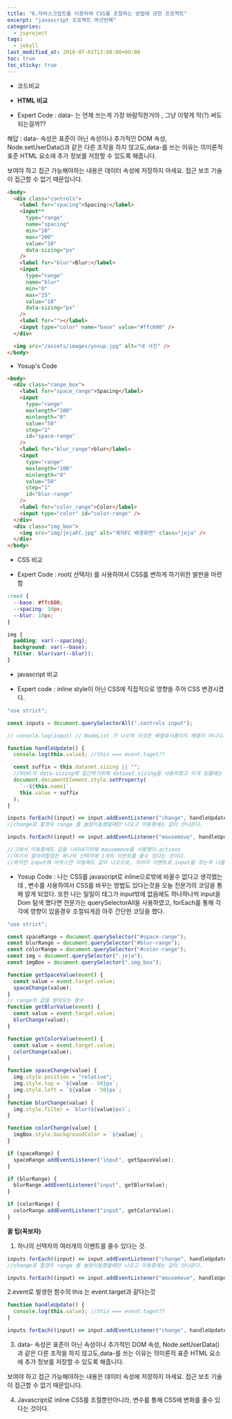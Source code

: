 ```yaml
---
title: "6.자바스크립트를 이용하여 CSS를 조절하는 방법에 관한 프로젝트"
excerpt: "javascript 프로젝트 여섯번째"
categories:
  - jsproject
tags:
  - jekyll
last_modified_at: 2018-07-01T13:00:00+09:00
toc: true
toc_sticky: true
---
```


- 코드비교

* **HTML 비교**

- Expert Code : data- 는 언제 쓰는게 가장 바람직한거야 , 그냥 이렇게 막(?) 써도 되는걸까??

해답 : data- 속성은 표준이 아닌 속성이나 추가적인 DOM 속성, Node.setUserData()과 같은 다른 조작을 하지 않고도,data-를 쓰는 이유는 의미론적 표준 HTML 요소에 추가 정보를 저장할 수 있도록 해줍니다.

보여야 하고 접근 가능해야하는 내용은 데이터 속성에 저장하지 마세요. 접근 보조 기술이 접근할 수 없기 때문입니다.

```html
<body>
  <div class="controls">
    <label for="spacing">Spacing:</label>
    <input**
      type="range"
      name="spacing"
      min="10"
      max="200"
      value="10"
      data-sizing="px"
    />
    <label for="blur">Blur:</label>
    <input
      type="range"
      name="blur"
      min="0"
      max="25"
      value="10"
      data-sizing="px"
    />
    <label for=""></label>
    <input type="color" name="base" value="#ffc600" />
  </div>

  <img src="/assets/images/yosup.jpg" alt="내 사진" />
</body>
```

- Yosup's Code

```html
<body>
  <div class="range_box">
    <label for="space_range">Spacing</label>
    <input
      type="range"
      maxlength="100"
      minlength="0"
      value="50"
      step="1"
      id="space-range"
    />
    <label for="blur_range">blur</label>
    <input
      type="range"
      maxlength="100"
      minlength="0"
      value="50"
      step="1"
      id="blur-range"
    />
    <label for="color_range">Color</label>
    <input type="color" id="color-range" />
  </div>
  <div class="img_box">
    <img src="img/jejaFC.jpg" alt="제자FC 배경화면" class="jeja" />
  </div>
</body>
```

- CSS 비교

- Expert Code : root(<html> 선택자) 를 사용하여서 CSS를 변하게 하기위한 발판을 마련함

```css
:root {
  --base: #ffc600;
  --spacing: 10px;
  --blur: 10px;
}

img {
  padding: var(--spacing);
  background: var(--base);
  filter: blur(var(--blur));
}
```

- javascript 비교

* Expert code : inline style이 아닌 CSS에 직접적으로 영향을 주어 CSS 변경시켰다.

```js
"use strict";

const inputs = document.querySelectorAll(".controls input");

// console.log(input) // NodeList 가 나오며 이것은 배열유사품이지 배열이 아니다.

function handleUpdate() {
  console.log(this.value); //this === event.taget??

  const suffix = this.dataset.sizing || "";
  //html의 data-sizing에 접근하기위해 dataset.sizing을 사용하였고 이게 있을때는 px을 반환하고 없을때는 공백을 반환한다.
  document.documentElement.style.setProperty(
    `--${this.name}`,
    this.value + suffix
  );
}

inputs.forEach((input) => input.addEventListener("change", handleUpdate));
//change로 할경우 range 를 눌렀이동했을때만 나오고 이동중에는 값이 안나온다.

inputs.forEach((input) => input.addEventListener("mousemove", handleUpdate));

//그래서 이동중에도 값을 나타내기위해 mousemove를 사용했다.actions
//여기서 알아야할점은 하나의 선택자에 2개의 이번트를 줄수 있다는 것이다.
//하지만 input에 마우스만 이동해도 값이 나오므로, 차라리 이벤트로 input을 주는게 나을것 같다.
```

- Yosup Code : 나는 CSS를 javascript로 inline으로밖에 바꿀수 없다고 생각했는데 , 변수를 사용하여서 CSS를 바꾸는 방법도 있다는것을 오늘 전문가의 코딩을 통해 알게 되었다. 또한 나는 일일이 태그가 input밖에 없음에도 하나하나씩 input을 Dom 탐색 했다면 전문가는 querySelectorAll을 사용하였고, forEach를 통해 각각에 영향이 있을경우 조절되게끔 아주 간단한 코딩을 했다.

```js
"use strict";

const spaceRange = document.querySelector("#space-range");
const blurRange = document.querySelector("#blur-range");
const colorRange = document.querySelector("#color-range");
const img = document.querySelector(".jeja");
const imgBox = document.querySelector(".img_box");

function getSpaceValue(event) {
  const value = event.target.value;
  spaceChange(value);
}
// range의 값을 받아오는 함수
function getBlurValue(event) {
  const value = event.target.value;
  blurChange(value);
}

function getColorValue(event) {
  const value = event.target.value;
  colorChange(value);
}

function spaceChange(value) {
  img.style.position = "relative";
  img.style.top = `${value - 50}px`;
  img.style.left = `${value - 50}px`;
}
function blurChange(value) {
  img.style.filter = `blur(${value}px)`;
}

function colorChange(value) {
  imgBox.style.backgroundColor = `${value}`;
}

if (spaceRange) {
  spaceRange.addEventListener("input", getSpaceValue);
}

if (blurRange) {
  blurRange.addEventListener("input", getBlurValue);
}

if (colorRange) {
  colorRange.addEventListener("input", getColorValue);
}
```

**꿀 팁(꼭보자)**

1. 하나의 선택자의 여러개의 이벤트를 줄수 있다는 것.

```js
inputs.forEach((input) => input.addEventListener("change", handleUpdate));
//change로 할경우 range 를 눌렀이동했을때만 나오고 이동중에는 값이 안나온다.

inputs.forEach((input) => input.addEventListener("mousemove", handleUpdate));
```

2.event로 발생한 함수의 this 는 event.target과 같다는것

```js
function handleUpdate() {
  console.log(this.value); //this === event.taget??
}

inputs.forEach((input) => input.addEventListener("change", handleUpdate));
```

3. data- 속성은 표준이 아닌 속성이나 추가적인 DOM 속성, Node.setUserData()과 같은 다른 조작을 하지 않고도,data-를 쓰는 이유는 의미론적 표준 HTML 요소에 추가 정보를 저장할 수 있도록 해줍니다.

보여야 하고 접근 가능해야하는 내용은 데이터 속성에 저장하지 마세요. 접근 보조 기술이 접근할 수 없기 때문입니다.

4. Javascript로 inline CSS를 조절뿐만아니라, 변수를 통해 CSS에 변화를 줄수 있다는 것이다.

